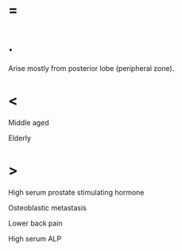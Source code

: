 # =

# .

Arise mostly from posterior lobe (peripheral zone).

# <

Middle aged

Elderly

# >

High serum prostate stimulating hormone

Osteoblastic metastasis

Lower back pain

High serum ALP
